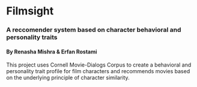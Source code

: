 # Filmsight
### A reccomender system based on character behavioral and personality traits
#### By Renasha Mishra & Erfan Rostami 

This project uses Cornell Movie-Dialogs Corpus to create a behavioral and personality trait profile for film characters and recommends movies based on the underlying principle of character similarity. 
